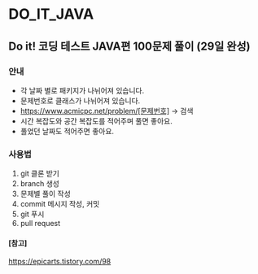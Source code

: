 # DO_IT_JAVA
## Do it! 코딩 테스트 JAVA편 100문제 풀이 (29일 완성)

### 안내
- 각 날짜 별로 패키지가 나뉘어져 있습니다.
- 문제번호로 클래스가 나뉘어져 있습니다.
- https://www.acmicpc.net/problem/[문제번호] -> 검색
- 시간 복잡도와 공간 복잡도를 적어주며 풀면 좋아요.
- 풀었던 날짜도 적어주면 좋아요.

### 사용법
1. git 클론 받기
2. branch 생성
3. 문제별 풀이 작성
4. commit 메시지 작성, 커밋
5. git 푸시
6. pull request

#### [참고]
https://epicarts.tistory.com/98

